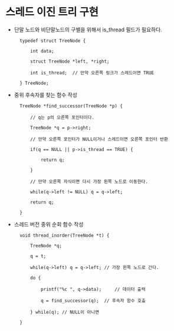 # 스레드 이진 트리 구현

- 단말 노드와 비단말노드의 구별을 위해서 is_thread 필드가 필요하다.

        typedef struct TreeNode {

            int data;

            struct TreeNode *left, *right;

            int is_thread;  // 만약 오른쪽 링크가 스레드이면 TRUE

        } TreeNode;


- 중위 후속자를 찾는 함수 작성

        TreeNode *find_successor(TreeNode *p) {

            // q는 p의 오른쪽 포인터이다.

            TreeNode *q = p->right;

            // 만약 오른쪽 포인터가 NULL이거나 스레드이면 오른쪽 포인터 반환

            if(q == NULL || p->is_thread == TRUE) {

                return q;

            }

            // 만약 오른쪽 자식이면 다시 가장 왼쪽 노드로 이동한다.

            while(q->left != NULL) q = q->left;

            return q;

        }

- 스레드 버전 중위 순회 함수 작성

        void thread_inorder(TreeNode *t) {

            TreeNode *q;

            q = t;

            while(q->left) q = q->left; // 가장 왼쪽 노드로 간다.

            do {

                printf("%c ", q->data);     // 데이터 출력

                q = find_successor(q);  // 후속자 함수 호출

            } while(q); // NULL이 아니면

        }